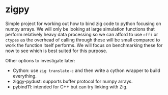 # zigpy
Simple project for working out how to bind zig code to python focusing on numpy arrays. We will only be looking at large simulation functions that perform relatively heavy data processing so we can afford to use `cffi` or `ctypes` as the overhead of calling through these will be small compared to work the function itself performs. We will focus on benchmarking these for now to see which is best suited for this purpose.

Other options to investigate later:
- Cython: use `zig translate-c` and then write a cython wrapper to build everything.
- ziggy-pydust: supports buffer protocol for numpy arrays.
- pybind11: intended for C++ but can try linking with Zig.

